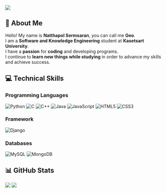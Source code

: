 ![](https://quotes-github-readme.vercel.app/api?type=horizontal&theme=catppuccin_mocha)

## 💫 About Me

Hello! My name is **Natthapol Sermsaran**, you can call me **Geo**.<br/>
I am a **Software and Knowledge Engineering** student at **Kasetsart University**.<br/>
I have a **passion** for **coding** and developing programs.<br/>
I continue to **learn new things while studying** in order to advance my skills and achieve success.


## 💻 Technical Skills

### Programming Languages

![Python](https://img.shields.io/badge/python-3670A0?style=for-the-badge&logo=python&logoColor=ffdd54)
![C](https://img.shields.io/badge/c-%2300599C.svg?style=for-the-badge&logo=c&logoColor=white)
![C++](https://img.shields.io/badge/c++-%2300599C.svg?style=for-the-badge&logo=c%2B%2B&logoColor=white)
![Java](https://img.shields.io/badge/java-%23ED8B00.svg?style=for-the-badge&logo=openjdk&logoColor=white)
![JavaScript](https://img.shields.io/badge/javascript-%23323330.svg?style=for-the-badge&logo=javascript&logoColor=%23F7DF1E)
![HTML5](https://img.shields.io/badge/html5-%23E34F26.svg?style=for-the-badge&logo=html5&logoColor=white)
![CSS3](https://img.shields.io/badge/css3-%231572B6.svg?style=for-the-badge&logo=css3&logoColor=white)

### Framework

![Django](https://img.shields.io/badge/django-%23092E20.svg?style=for-the-badge&logo=django&logoColor=white)

### Databases

![MySQL](https://img.shields.io/badge/mysql-%2300000f.svg?style=for-the-badge&logo=mysql&logoColor=white)
![MongoDB](https://img.shields.io/badge/MongoDB-%234ea94b.svg?style=for-the-badge&logo=mongodb&logoColor=white)


## 📊 GitHub Stats

![](https://github-readme-stats.vercel.app/api/top-langs/?username=xNatthapol&theme=tokyonight&hide_border=false&include_all_commits=true&count_private=true&layout=compact)
![](https://github-readme-stats.vercel.app/api?username=xNatthapol&theme=tokyonight&hide_border=false&include_all_commits=true&count_private=true)
